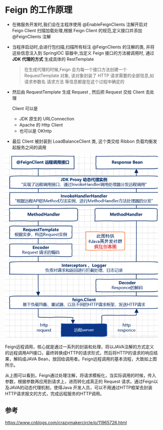 # Feign 的工作原理

- 在微服务开发时,我们会在主程序使用 @EnableFeignClients 注解开启对 Feign Client 扫描加载处理,根据 Feign Client 的规范,定义接口并添加 @FeignClients 注解

- 当程序启动时,会进行包扫描,扫描所有标注 @FeignClients 的注解的类, 并将这些信息注入到 SpringIOC 容器中,当定义 Feign 接口的方法被调用时, 通过 **JDK 代理的方式** 生成具体的 RestTemplate 

  > 在生成代理的时候,Feign 会为每一个接口方法创建一个 RequestTemplate 对象, 该对象封装了 HTTP 请求需要的全部信息,如  请求参数名   请求方法 等信息都是在这个过程中确定的

- 然后由 RequestTemplate 生成 Request , 然后把 Request 交给 Client 去处理

  Client 可以是

  - JDK 原生的 URLConnection
  - Apache 的 Http Client
  - 也可以是 OKhttp

- 最后 Client 被封装到 LoadBalanceClient 类, 这个类交给 Ribbon 负载均衡发起服务之间的调用

![image-20200726132143323](../../assets/image-20200726132143323.png)



Feign远程调用，核心就是通过一系列的封装和处理，将以JAVA注解的方式定义的远程调用API接口，最终转换成HTTP的请求形式，然后将HTTP的请求的响应结果，解码成JAVA Bean，放回给调用者。Feign远程调用的基本流程，大致如上图所示。

从上图可以看到，Feign通过处理注解，将请求模板化，当实际调用的时候，传入参数，根据参数再应用到请求上，进而转化成真正的 Request 请求。通过Feign以及JAVA的动态代理机制，使得Java 开发人员，可以不用通过HTTP框架去封装HTTP请求报文的方式，完成远程服务的HTTP调用。

## 参考

https://www.cnblogs.com/crazymakercircle/p/11965726.html